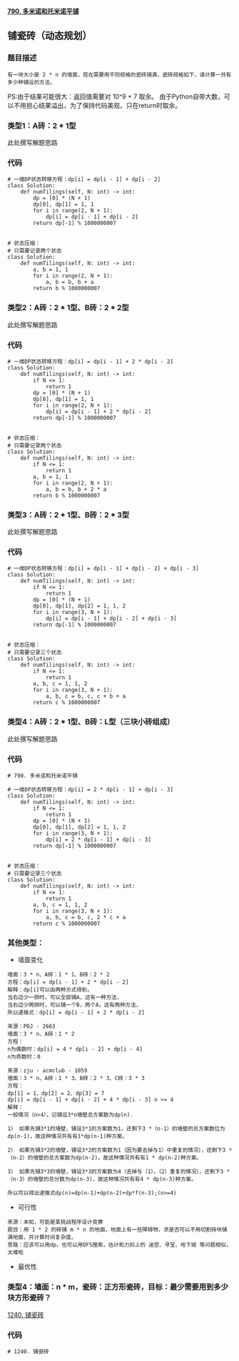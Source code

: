 **[790. 多米诺和托米诺平铺](https://leetcode-cn.com/problems/domino-and-tromino-tiling/)**


## 铺瓷砖（动态规划）
### 题目描述
`有一块大小是 2 * n 的墙面，现在需要用不同规格的瓷砖铺满，瓷砖规格如下，请计算一共有多少种铺设的方法。`

PS:由于结果可能很大：返回值需要对 10^9 + 7 取余。
由于Python自带大数，可以不用担心结果溢出，为了保持代码美观，只在return时取余。

### 类型1：A砖：2 * 1型
此处撰写解题思路

### 代码
```python3
# 一维DP状态转移方程：dp[i] = dp[i - 1] + dp[i - 2]
class Solution:
    def numTilings(self, N: int) -> int:
        dp = [0] * (N + 1)
        dp[0], dp[1] = 1, 1
        for i in range(2, N + 1):
            dp[i] = dp[i - 1] + dp[i - 2]
        return dp[-1] % 1000000007
        

# 状态压缩：
# 只需要记录两个状态
class Solution:
    def numTilings(self, N: int) -> int:
        a, b = 1, 1
        for i in range(2, N + 1):
            a, b = b, b + a
        return b % 1000000007
```



### 类型2：A砖：2 * 1型、B砖：2 * 2型
此处撰写解题思路

### 代码
```python3
# 一维DP状态转移方程：dp[i] = dp[i - 1] + 2 * dp[i - 2]
class Solution:
    def numTilings(self, N: int) -> int:
        if N <= 1:
            return 1
        dp = [0] * (N + 1)
        dp[0], dp[1] = 1, 1
        for i in range(2, N + 1):
            dp[i] = dp[i - 1] + 2 * dp[i - 2]
        return dp[-1] % 1000000007
        

# 状态压缩：
# 只需要记录两个状态
class Solution:
    def numTilings(self, N: int) -> int:
        if N <= 1:
            return 1
        a, b = 1, 1
        for i in range(2, N + 1):
            a, b = b, b + 2 * a
        return b % 1000000007 
```

### 类型3：A砖：2 * 1型、B砖：2 * 3型
此处撰写解题思路

### 代码
```python3
# 一维DP状态转移方程：dp[i] = dp[i - 1] + dp[i - 2] + dp[i - 3]
class Solution:
    def numTilings(self, N: int) -> int:
        if N <= 1:
            return 1
        dp = [0] * (N + 1)
        dp[0], dp[1], dp[2] = 1, 1, 2
        for i in range(3, N + 1):
            dp[i] = dp[i - 1] + dp[i - 2] + dp[i - 3]
        return dp[-1] % 1000000007
        

# 状态压缩：
# 只需要记录三个状态
class Solution:
    def numTilings(self, N: int) -> int:
        if N <= 1:
            return 1
        a, b, c = 1, 1, 2
        for i in range(3, N + 1):
            a, b, c = b, c, c + b + a
        return c % 1000000007
```


### 类型4：A砖：2 * 1型、B砖：L型（三块小砖组成）
此处撰写解题思路

### 代码
```python3
# 790. 多米诺和托米诺平铺

# 一维DP状态转移方程：dp[i] = 2 * dp[i - 1] + dp[i - 3]
class Solution:
    def numTilings(self, N: int) -> int:
        if N <= 1:
            return 1
        dp = [0] * (N + 1)
        dp[0], dp[1], dp[2] = 1, 1, 2
        for i in range(3, N + 1):
            dp[i] = 2 * dp[i - 1] + dp[i - 3]
        return dp[-1] % 1000000007
        

# 状态压缩：
# 只需要记录三个状态
class Solution:
    def numTilings(self, N: int) -> int:
        if N <= 1:
            return 1
        a, b, c = 1, 1, 2
        for i in range(3, N + 1):
            a, b, c = b, c, 2 * c + a
        return c % 1000000007
```

### 其他类型：
* 墙面变化
```
墙面：3 * n、A砖：1 * 1、B砖：2 * 2
方程：dp[i] = dp[i - 1] + 2 * dp[i - 2]
解释：dp[i]可以由两种方式得到，
当右边少一排时，可以全部铺A，这有一种方法，
当右边少两排时，可以铺一个B，两个A，这有两种方法，
所以递推式：dp[i] = dp[i - 1] + 2 * dp[i - 2]
```

```
来源：POJ - 2663
墙面：3 * n、A砖：1 * 2
方程：
n为偶数时：dp[i] = 4 * dp[i - 2] + dp[i - 4]
n为奇数时：0
```

```
来源：zju - acmclub - 1059
墙面：3 * n、A砖：1 * 3、B砖：2 * 3、C砖：3 * 3
方程：
dp[1] = 1、dp[2] = 2、dp[3] = 7
dp[i] = dp[i - 1] + dp[i - 2] + 4 * dp[i - 3] n >= 4
解释：
一般情况（n>4），记铺设3*n墙壁总方案数为dp(n).

1） 如果先铺3*1的墙壁，铺设3*1的方案数为1，还剩下3 *（n-1）的墙壁的总方案数位为dp(n-1)，故这种情况共有有1*dp(n-1)种方案。

2） 如果先铺3*2的墙壁，铺设3*2的方案数为1（因为要去掉与1）中重复的情况），还剩下3 *（n-2）的墙壁的总方案数为dp(n-2)，故这种情况共有有1 * dp(n-2)种方案。

3） 如果先铺3*3的墙壁，铺设3*3的方案数为4（去掉与（1），（2）重复的情况），还剩下3 *（n-3）的墙壁的总分数为dp(n-3)，故这种情况共有有4 * dp(n-3)种方案。

所以可以得出递推式dp(n)=dp(n-1)+dp(n-2)+dp*f(n-3);(n>=4)
```

* 可行性
```
来源：未知，可能是某挑战程序设计竞赛
题目：用 1 * 2 的砖铺 m * n 的地面，地面上有一些障碍物，求是否可以不用切割砖块铺满地面，并计算时间复杂度。
思路：应该可以用dp，也可以用DFS搜索，估计和力扣上的 迷宫、寻宝、地下城 等问题相似，太难啦
```

* 最优性
### 类型4：墙面：n * m，瓷砖：正方形瓷砖，目标：最少需要用到多少块方形瓷砖？

[1240. 铺瓷砖](https://leetcode-cn.com/problems/tiling-a-rectangle-with-the-fewest-squares/)

### 代码
```python3
# 1240. 铺瓷砖

```
